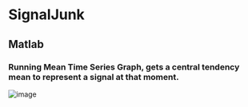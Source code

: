 # SignalJunk

## Matlab 
### Running Mean Time Series Graph, gets a central tendency mean to represent a signal at that moment.
![image](https://github.com/jiggler220/SignalJunk/assets/24927821/0226428c-7272-4458-87c1-368fe1e59da5)

